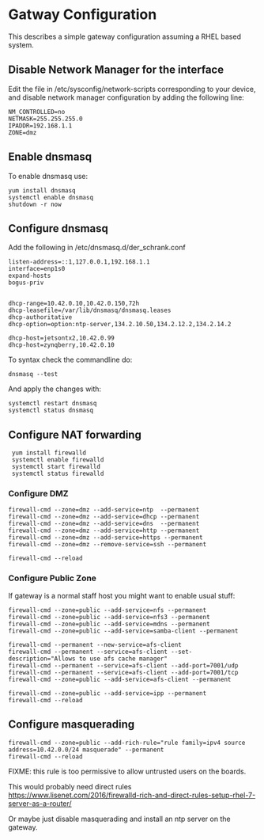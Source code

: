 # Gatway Configuration

This describes a simple gateway configuration assuming a 
RHEL  based system.


## Disable Network Manager for the interface

Edit the file in /etc/sysconfig/network-scripts corresponding to your device,
and disable network manager configuration by adding the following line:

    NM_CONTROLLED=no
	NETMASK=255.255.255.0
	IPADDR=192.168.1.1
	ZONE=dmz

## Enable dnsmasq

To enable dnsmasq use:
   
    yum install dnsmasq
	systemctl enable dnsmasq
    shutdown -r now
	
	
## Configure dnsmasq

Add the following in /etc/dnsmasq.d/der_schrank.conf

    listen-address=::1,127.0.0.1,192.168.1.1
	interface=enp1s0
	expand-hosts
	bogus-priv
	
	
	dhcp-range=10.42.0.10,10.42.0.150,72h
    dhcp-leasefile=/var/lib/dnsmasq/dnsmasq.leases
    dhcp-authoritative
    dhcp-option=option:ntp-server,134.2.10.50,134.2.12.2,134.2.14.2
	
	dhcp-host=jetsontx2,10.42.0.99
	dhcp-host=zynqberry,10.42.0.10

To syntax check the commandline do:
	
	dnsmasq --test
	
And apply the changes with:

    systemctl restart dnsmasq
    systemctl status dnsmasq


## Configure NAT forwarding

     yum install firewalld
     systemctl enable firewalld
	 systemctl start firewalld
	 systemctl status firewalld

### Configure DMZ

    firewall-cmd --zone=dmz --add-service=ntp  --permanent
	firewall-cmd --zone=dmz --add-service=dhcp --permanent
	firewall-cmd --zone=dmz --add-service=dns  --permanent
	firewall-cmd --zone=dmz --add-service=http --permanent
	firewall-cmd --zone=dmz --add-service=https --permanent
	firewall-cmd --zone=dmz --remove-service=ssh --permanent
	
    firewall-cmd --reload

### Configure Public Zone

If gateway is a normal staff host you might want to enable usual stuff:

    firewall-cmd --zone=public --add-service=nfs --permanent
	firewall-cmd --zone=public --add-service=nfs3 --permanent
    firewall-cmd --zone=public --add-service=mdns --permanent
    firewall-cmd --zone=public --add-service=samba-client --permanent

    firewall-cmd --permanent --new-service=afs-client
    firewall-cmd --permanent --service=afs-client --set-description="Allows to use afs cache manager"
    firewall-cmd --permanent --service=afs-client --add-port=7001/udp
    firewall-cmd --permanent --service=afs-client --add-port=7001/tcp
    firewall-cmd --zone=public --add-service=afs-client --permanent

    firewall-cmd --zone=public --add-service=ipp --permanent
	firewall-cmd --reload


## Configure masquerading


	firewall-cmd --zone=public --add-rich-rule="rule family=ipv4 source address=10.42.0.0/24 masquerade" --permanent
	firewall-cmd --reload

FIXME: this rule is too permissive to allow untrusted users on the boards.

This would probably need direct rules  https://www.lisenet.com/2016/firewalld-rich-and-direct-rules-setup-rhel-7-server-as-a-router/

Or maybe just disable masquerading and install an ntp server on the gateway.
